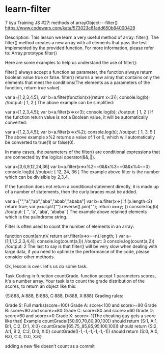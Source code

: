 # learn-filter
7 kyu
Training JS #27: methods of arrayObject---filter()
https://www.codewars.com/kata/573023c81add650b84000429


Description:
This lesson we learn a very useful method of array: filter(). The filter() method creates a new array with all elements that pass the test implemented by the provided function. For more information, please refer to: Array.prototype.filter()

Here are some examples to help us understand the use of filter():

filter() always accept a function as parameter, the function always return boolean value true or false. filter() returns a new array that contains only the elements that meet the conditions(The elements as a parameters of the function, return true value).

var a=[1,2,3,4,5];
var b=a.filter(function(x){return x<3});
console.log(b);   //output: [ 1, 2 ]
The above example can be simplified:

var a=[1,2,3,4,5];
var b=a.filter(x=>x<3);
console.log(b);   //output: [ 1, 2 ]
If the function return value is not a Boolean value, it will be automatically converted:

var a=[1,2,3,4,5];
var b=a.filter(x=>x%2);
console.log(b);   //output: [ 1, 3, 5 ]
The above example x%2 returns a value of 1 or 0, which will automatically be converted to true(1) or false(0).

In many cases, the parameters of the filter() are conditional expressions that are connected by the logical operator(&&,||).

var a=[3,6,9,12,24,36]
var b=a.filter(x=>x%2==0&&x%3==0&&x%4==0)
console.log(b)   //output: [ 12, 24, 36 ]
The example above filter is the number which can be divisible by 2,3,4.

If the function does not return a conditional statement directly, it is made up of a number of statements, then the curly braces must be added.

var a=["","a","ab","aba","abab","ababa"]
var b=a.filter(x=>{
  if (x.length<2) return true;
  var y=x.split("").reverse().join("");
  return x==y;
})
console.log(b)   //output: [ '', 'a', 'aba', 'ababa' ]
The example above retained elements which is the palindrome string.

Filter is often used to count the number of elements in an array:

function count(arr,n){
  return arr.filter(x=>x==n).length;
}
var a=[1,1,1,2,2,3,4,4];
console.log(count(a,1))   //output: 3
console.log(count(a,2))   //output: 2
The last to say is that filter() will be very slow when dealing with large data, if you need to optimize the performance of the code, please consider other methods.

Ok, lesson is over. let's us do some task.

Task
Coding in function countGrade. function accept 1 parameters scores, it's a number array. Your task is to count the grade distribution of the scores, to return an object like this:

{S:888, A:888, B:888, C:888, D:888, X:888}
Grading rules:

Grade S: Full marks(score=100)
Grade A: score<100 and score>=90
Grade B: score<90 and score>=80
Grade C: score<80 and score>=60
Grade D: score<60 and score>=0
Grade X: score=-1(The cheating guy gets a score like that)
Example
countGrade([50,60,70,80,90,100]) should return {S:1, A:1, B:1, C:2, D:1, X:0}
countGrade([65,75,,85,85,95,100,100]) should return {S:2, A:1, B:2, C:2, D:0, X:0}
countGrade([-1,-1,-1,-1,-1,-1]) should return {S:0, A:0, B:0, C:0, D:0, X:6}

adding a new file doesn't count as a commit
